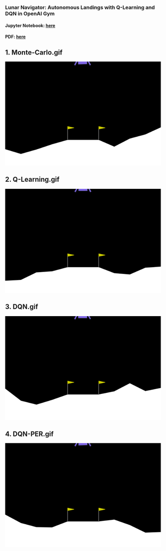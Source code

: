 ### Lunar Navigator: Autonomous Landings with Q-Learning and DQN in OpenAI Gym


#### Jupyter Notebook: [here](https://github.com/oscar-xu-kfs2669/oscar-xu-kfs2669.github.io/blob/main/Lunar%20Navigator%20-%20Autonomous%20Landings%20with%20Q-Learning%20and%20DQN%20in%20OpenAI%20Gym.ipynb)

#### PDF: [here](https://github.com/oscar-xu-kfs2669/oscar-xu-kfs2669.github.io/blob/main/Lunar%20Navigator%20-%20Autonomous%20Landings%20with%20Q-Learning%20and%20DQN%20in%20OpenAI%20Gym.pdf)


## 1. Monte-Carlo.gif
![1.Monte-Carlo.gif](https://github.com/oscar-xu-kfs2669/oscar-xu-kfs2669.github.io/raw/main/1.Monte-Carlo.gif)


## 2. Q-Learning.gif
![2.Q-Learning.gif](https://github.com/oscar-xu-kfs2669/oscar-xu-kfs2669.github.io/raw/main/2.Q-Learning.gif)


## 3. DQN.gif
![3.DQN.gif](https://github.com/oscar-xu-kfs2669/oscar-xu-kfs2669.github.io/raw/main/3.DQN.gif)


## 4. DQN-PER.gif
![4.DQN-PER.gif](https://github.com/oscar-xu-kfs2669/oscar-xu-kfs2669.github.io/raw/main/4.DQN-PER.gif)
